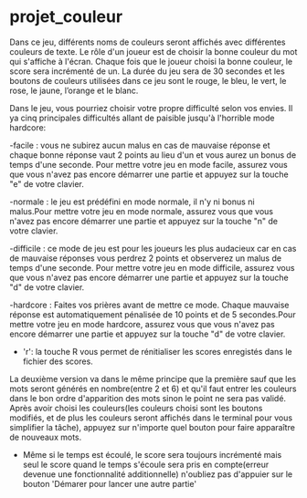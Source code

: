 # projet_couleur
Dans ce jeu, différents noms de couleurs seront affichés avec différentes couleurs de texte. Le  rôle  d'un  joueur  est  de  choisir  la  bonne  couleur  du  mot  qui  s'affiche  à l'écran. Chaque fois que le joueur choisi la bonne couleur, le score sera incrémenté de un. La durée  du  jeu  sera  de 30  secondes  et  les  boutons  de  couleurs  utilisées  dans  ce  jeu  sont le rouge, le bleu, le vert, le rose, le jaune, l’orange et le blanc.

Dans le jeu, vous pourriez choisir votre propre difficulté selon vos envies. Il ya cinq principales difficultés allant de paisible jusqu'à l'horrible mode hardcore:
    
-facile : vous ne subirez aucun malus en cas de mauvaise réponse et chaque bonne réponse vaut 2 points au lieu d'un et vous aurez un bonus de temps d'une seconde. Pour mettre votre jeu en mode facile, assurez vous que vous n'avez pas encore démarrer une partie et appuyez sur la touche "e" de votre clavier.
    
-normale : le jeu est prédéfini en mode normale, il n'y ni bonus ni malus.Pour mettre votre jeu en mode normale, assurez vous que vous n'avez pas encore démarrer une partie et appuyez sur la touche "n" de votre clavier.
    
-difficile : ce mode de jeu est pour les joueurs les plus audacieux car en cas de mauvaise réponses vous perdrez 2 points et observerez un malus de temps d'une seconde. Pour mettre votre jeu en mode difficile, assurez vous que vous n'avez pas encore démarrer une partie et appuyez sur la touche "d" de votre clavier.
    
-hardcore : Faites vos prières avant de mettre ce mode. Chaque mauvaise réponse est automatiquement pénalisée de 10 points et de 5 secondes.Pour mettre votre jeu en mode hardcore, assurez vous que vous n'avez pas encore démarrer une partie et appuyez sur la touche "d" de votre clavier.

- 'r': la touche R vous permet de rénitialiser les scores enregistés dans le fichier des scores. 

La deuxième version va dans le même principe que la première sauf que les mots seront générés en nombre(entre 2 et 6) et qu'il faut entrer les couleurs dans le bon ordre d'apparition des mots sinon le point ne sera pas validé. Après avoir choisi les couleurs(les couleurs choisi sont les boutons modifiés, et de plus les couleurs seront affichés dans le terminal pour vous simplifier la tâche), appuyez sur n'importe quel bouton pour faire apparaître de nouveaux mots.
 - Même si le temps est écoulé, le score sera toujours incrémenté mais seul le score quand le temps s'écoule sera pris en compte(erreur devenue une fonctionnalité additionnelle) n'oubliez pas d'appuier sur le bouton 'Démarer pour lancer une autre partie'
